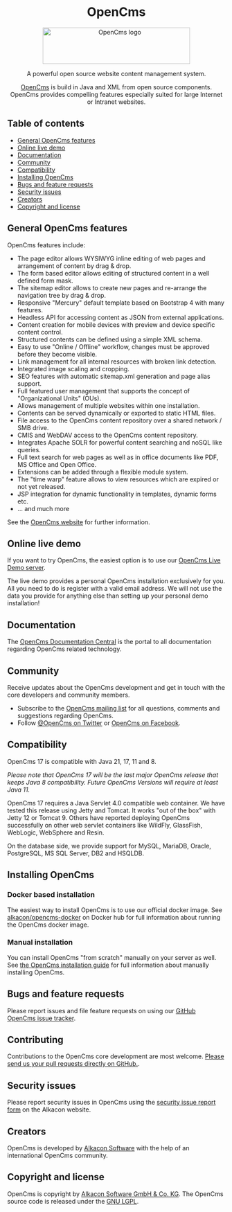 <h1 align="center">OpenCms</h1>

<p align="center">
  <a href="http://opencms.org/" alt="OpenCms">
    <img src="https://www.alkacon.com/export/shared/web/logos/opencms-logo.svg" alt="OpenCms logo" width="340" height="84">
  </a>
</p>

<p align="center">A powerful open source website content management system.</p>
<p align="center"><a href="http://opencms.org/">OpenCms</a> is build in Java and XML from open source components. OpenCms provides compelling features especially suited for large Internet or Intranet websites.</p>


## Table of contents

- [General OpenCms features](#general-opencms-features)
- [Online live demo](#online-live-demo)
- [Documentation](#documentation)
- [Community](#community)
- [Compatibility](#compatibility)
- [Installing OpenCms](#installing-opencms)
- [Bugs and feature requests](#bugs-and-feature-requests)
- [Security issues](#security-issues)
- [Creators](#creators)
- [Copyright and license](#copyright-and-license)


## General OpenCms features

OpenCms features include:

- The page editor allows WYSIWYG inline editing of web pages and arrangement of content by drag & drop.
- The form based editor allows editing of structured content in a well defined form mask.
- The sitemap editor allows to create new pages and re-arrange the navigation tree by drag & drop.
- Responsive "Mercury" default template based on Bootstrap 4 with many features.
- Headless API for accessing content as JSON from external applications.
- Content creation for mobile devices with preview and device specific content control.
- Structured contents can be defined using a simple XML schema.
- Easy to use "Online / Offline" workflow, changes must be approved before they become visible.
- Link management for all internal resources with broken link detection.
- Integrated image scaling and cropping.
- SEO features with automatic sitemap.xml generation and page alias support.
- Full featured user management that supports the concept of "Organizational Units" (OUs).
- Allows management of multiple websites within one installation.
- Contents can be served dynamically or exported to static HTML files.
- File access to the OpenCms content repository over a shared network / SMB drive.
- CMIS and WebDAV access to the OpenCms content repository.
- Integrates Apache SOLR for powerful content searching and noSQL like queries.
- Full text search for web pages as well as in office documents like PDF, MS Office and Open Office.
- Extensions can be added through a flexible module system.
- The "time warp" feature allows to view resources which are expired or not yet released.
- JSP integration for dynamic functionality in templates, dynamic forms etc.
- ... and much more

See the [OpenCms website](http://opencms.org/) for further information.

## Online live demo

If you want to try OpenCms, the easiest option is to use our [OpenCms Live Demo server](https://demo.opencms.org).

The live demo provides a personal OpenCms installation exclusively for you. All you need to do is register with a valid email address. We will not use the data you provide for anything else than setting up your personal demo installation!


## Documentation

The [OpenCms Documentation Central](https://documentation.opencms.org/) is the portal to all documentation regarding OpenCms related technology.


## Community

Receive updates about the OpenCms development and get in touch with the core developers and community members.

- Subscribe to the [OpenCms mailing list](http://www.opencms.org/en/development/mailinglist.html) for all questions, comments and suggestions regarding OpenCms.
- Follow [@OpenCms on Twitter](https://twitter.com/opencms/) or [OpenCms on Facebook](https://www.facebook.com/opencms/).


## Compatibility

OpenCms 17 is compatible with Java 21, 17, 11 and 8.

_Please note that OpenCms 17 will be the last major OpenCms release that keeps Java 8 compatibility. Future OpenCms Versions will require at least Java 11._

OpenCms 17 requires a Java Servlet 4.0 compatible web container. We have tested this release using Jetty and Tomcat. It works "out of the box" with Jetty 12 or Tomcat 9. Others have reported deploying OpenCms successfully on other web servlet containers like WildFly, GlassFish, WebLogic, WebSphere and Resin.

On the database side, we provide support for MySQL, MariaDB, Oracle, PostgreSQL, MS SQL Server, DB2 and HSQLDB.


## Installing OpenCms

### Docker based installation

The easiest way to install OpenCms is to use our official docker image. See [alkacon/opencms-docker](https://hub.docker.com/r/alkacon/opencms-docker/) on Docker hub for full information about running the OpenCms docker image.

### Manual installation

You can install OpenCms "from scratch" manually on your server as well. See [the OpenCms installation guide](https://github.com/alkacon/opencms-core/blob/master/INSTALL.md) for full information about manually installing OpenCms.


## Bugs and feature requests

Please report issues and file feature requests on using our [GitHub OpenCms issue tracker](https://github.com/alkacon/opencms-core/issues).


## Contributing

Contributions to the OpenCms core development are most welcome. [Please send us your pull requests directly on GitHub.](https://github.com/alkacon/opencms-core/pulls).


## Security issues

Please report security issues in OpenCms using the [security issue report form](https://www.alkacon.com/security/) on the Alkacon website.


## Creators

OpenCms is developed by [Alkacon Software](https://www.alkacon.com) with the help of an international OpenCms community.


## Copyright and license

OpenCms is copyright by [Alkacon Software GmbH & Co. KG](https://www.alkacon.com). The OpenCms source code is released under the [GNU LGPL](https://github.com/alkacon/opencms-core/blob/master/LICENSE).

